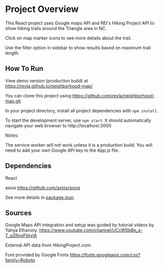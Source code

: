 ﻿# Project Overview

This React project uses Google maps API and REI's Hiking Project API to show hiking trails around the Triangle area in NC. 

Click on map marker icons to see more details about the trail.

Use the filter option in sidebar to show results based on maximum trail length.

## How To Run

View demo version (production build) at https://reyla.github.io/neighborhood-map/

You can clone this project using https://github.com/reyla/neighborhood-map.git

In your project directory, install all project dependencies with `npm install`.

To start the development server, use `npm start`. It should automatically navigate your web browser to http://localhost:3000

Notes: 

The service worker will not work unless it is a production build.
You will need to add your own Google API key to the App.js file.

## Dependencies

React

axios https://github.com/axios/axios

See more details in [package.json](package.json). 

## Sources

Google Maps API integration and setup was guided by tutorial videos by Yahya Elharony.
https://www.youtube.com/channel/UCcWSbBe_s-T_gZRnqFbtyIA

External API data from HikingProject.com.

Font provided by Google Fonts https://fonts.googleapis.com/css?family=Roboto
